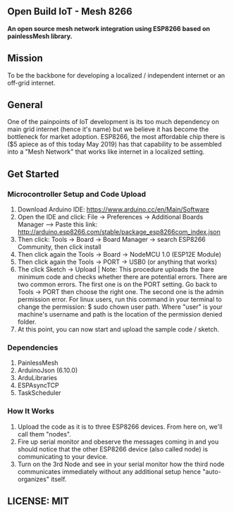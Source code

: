 ## Open Build IoT - Mesh 8266
**An open source mesh network integration using ESP8266 based on painlessMesh library.**

## Mission
To be the backbone for developing a localized / independent internet or an off-grid internet. 
## General
One of the painpoints of IoT development is its too much dependency on main grid internet (hence it's name) but we believe it has become the bottleneck for market adoption. ESP8266, the most affordable chip there is ($5 apiece as of this today May 2019) has that capability to be assembled into a "Mesh Network" that works like internet in a localized setting.

## Get Started
### Microcontroller Setup and Code Upload <a name="setup"></a>
1. Download Arduino IDE: https://www.arduino.cc/en/Main/Software
2. Open the IDE and click: File -> Preferences -> Additional Boards Manager --> Paste this link: http://arduino.esp8266.com/stable/package_esp8266com_index.json
3. Then click: Tools -> Board -> Board Manager -> search ESP8266 Community, then click install
4. Then click again the Tools -> Board -> NodeMCU 1.0 (ESP12E Module)
5. Then click again the Tools -> PORT -> USB0 (or anything that works)
6. The click Sketch -> Upload | Note: This procedure uploads the bare minimum code and checks whether there are potential errors. There are two common errors. The first one is on the PORT setting. Go back to Tools -> PORT then choose the right one. The second one is the admin permission error. For linux users, run this command in your terminal to change the permission: $ sudo chown user path. Where "user" is your machine's username and path is the location of the permission denied folder. 
7. At this point, you can now start and upload the sample code / sketch. 
### Dependencies
1. PainlessMesh
2. ArduinoJson (6.10.0)
3. ArduLibraries
4. ESPAsyncTCP
5. TaskScheduler
### How It Works
1. Upload the code as it is to three ESP8266 devices. From here on, we'll call them "nodes".  
2. Fire up serial monitor and obeserve the messages coming in and you should notice that the other ESP8266 device (also called node) is communicating to your device. 
3. Turn on the 3rd Node and see in your serial monitor how the third node communicates immediately without any additional setup hence "auto-organizes" itself. 

## LICENSE: MIT

